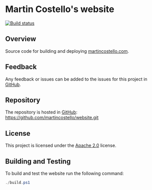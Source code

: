 # Martin Costello's website

[![Build status](https://github.com/martincostello/website/workflows/build/badge.svg?branch=main&event=push)](https://github.com/martincostello/website/actions?query=workflow%3Abuild+branch%3Amain+event%3Apush)

## Overview

Source code for building and deploying [martincostello.com](https://martincostello.com/).

## Feedback

Any feedback or issues can be added to the issues for this project in [GitHub](https://github.com/martincostello/website/issues).

## Repository

The repository is hosted in [GitHub](https://github.com/martincostello/website): https://github.com/martincostello/website.git

## License

This project is licensed under the [Apache 2.0](https://github.com/martincostello/website/blob/main/LICENSE) license.

## Building and Testing

To build and test the website run the following command:

```powershell
./build.ps1
```
